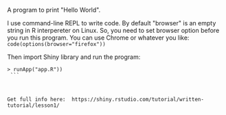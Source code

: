 A program to print "Hello World". 

I use command-line REPL to write code. By default "browser" is an empty string in R interpereter on Linux. 
So, you need to set browser option before you run this program. You can use Chrome or whatever you like:
`code(options(browser="firefox"))`

Then import Shiny library and run the program:

````> library(shiny)
> runApp("app.R"))
 ```



Get full info here:  https://shiny.rstudio.com/tutorial/written-tutorial/lesson1/

